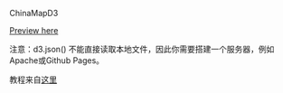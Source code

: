 ChinaMapD3

[Preview here](http://jeorch.top/ChindMapD3/chinamap.html)

注意：d3.json() 不能直接读取本地文件，因此你需要搭建一个服务器，例如 Apache或Github Pages。

教程来自[这里](http://wiki.jikexueyuan.com/project/d3wiki/chinamap.html)
